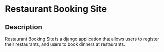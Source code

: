 # Restaurant Booking Site

## Description
Restaurant Booking Site is a django application that allows users to register their restaurants, and users to book dinners at restaurants.
